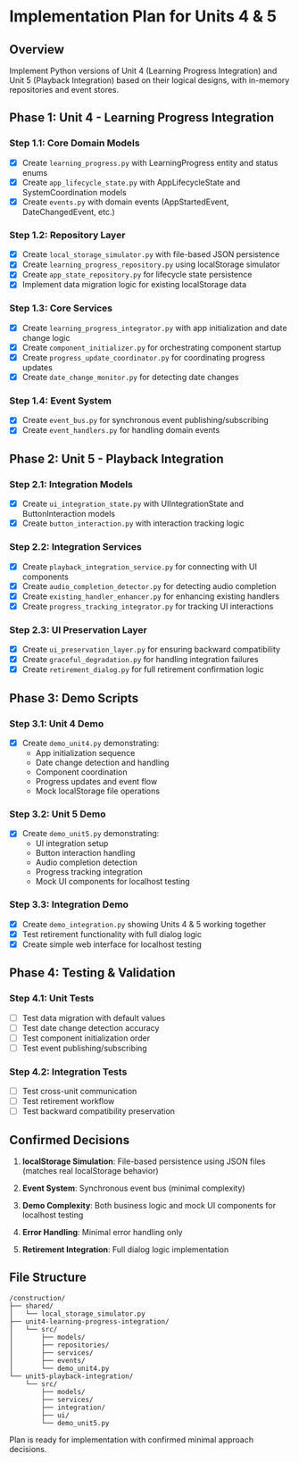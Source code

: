 # Implementation Plan for Units 4 & 5

## Overview
Implement Python versions of Unit 4 (Learning Progress Integration) and Unit 5 (Playback Integration) based on their logical designs, with in-memory repositories and event stores.

## Phase 1: Unit 4 - Learning Progress Integration

### Step 1.1: Core Domain Models
- [x] Create `learning_progress.py` with LearningProgress entity and status enums
- [x] Create `app_lifecycle_state.py` with AppLifecycleState and SystemCoordination models
- [x] Create `events.py` with domain events (AppStartedEvent, DateChangedEvent, etc.)

### Step 1.2: Repository Layer
- [x] Create `local_storage_simulator.py` with file-based JSON persistence
- [x] Create `learning_progress_repository.py` using localStorage simulator
- [x] Create `app_state_repository.py` for lifecycle state persistence
- [x] Implement data migration logic for existing localStorage data

### Step 1.3: Core Services
- [x] Create `learning_progress_integrator.py` with app initialization and date change logic
- [x] Create `component_initializer.py` for orchestrating component startup
- [x] Create `progress_update_coordinator.py` for coordinating progress updates
- [x] Create `date_change_monitor.py` for detecting date changes

### Step 1.4: Event System
- [x] Create `event_bus.py` for synchronous event publishing/subscribing
- [x] Create `event_handlers.py` for handling domain events

## Phase 2: Unit 5 - Playback Integration

### Step 2.1: Integration Models
- [x] Create `ui_integration_state.py` with UIIntegrationState and ButtonInteraction models
- [x] Create `button_interaction.py` with interaction tracking logic

### Step 2.2: Integration Services
- [x] Create `playback_integration_service.py` for connecting with UI components
- [x] Create `audio_completion_detector.py` for detecting audio completion
- [x] Create `existing_handler_enhancer.py` for enhancing existing handlers
- [x] Create `progress_tracking_integrator.py` for tracking UI interactions

### Step 2.3: UI Preservation Layer
- [x] Create `ui_preservation_layer.py` for ensuring backward compatibility
- [x] Create `graceful_degradation.py` for handling integration failures
- [x] Create `retirement_dialog.py` for full retirement confirmation logic

## Phase 3: Demo Scripts

### Step 3.1: Unit 4 Demo
- [x] Create `demo_unit4.py` demonstrating:
  - App initialization sequence
  - Date change detection and handling
  - Component coordination
  - Progress updates and event flow
  - Mock localStorage file operations

### Step 3.2: Unit 5 Demo  
- [x] Create `demo_unit5.py` demonstrating:
  - UI integration setup
  - Button interaction handling
  - Audio completion detection
  - Progress tracking integration
  - Mock UI components for localhost testing

### Step 3.3: Integration Demo
- [x] Create `demo_integration.py` showing Units 4 & 5 working together
- [x] Test retirement functionality with full dialog logic
- [x] Create simple web interface for localhost testing

## Phase 4: Testing & Validation

### Step 4.1: Unit Tests
- [ ] Test data migration with default values
- [ ] Test date change detection accuracy
- [ ] Test component initialization order
- [ ] Test event publishing/subscribing

### Step 4.2: Integration Tests
- [ ] Test cross-unit communication
- [ ] Test retirement workflow
- [ ] Test backward compatibility preservation

## Confirmed Decisions

1. **localStorage Simulation**: File-based persistence using JSON files (matches real localStorage behavior)

2. **Event System**: Synchronous event bus (minimal complexity)

3. **Demo Complexity**: Both business logic and mock UI components for localhost testing

4. **Error Handling**: Minimal error handling only

5. **Retirement Integration**: Full dialog logic implementation

## File Structure
```
/construction/
├── shared/
│   └── local_storage_simulator.py
├── unit4-learning-progress-integration/
│   └── src/
│       ├── models/
│       ├── repositories/
│       ├── services/
│       ├── events/
│       └── demo_unit4.py
└── unit5-playback-integration/
    └── src/
        ├── models/
        ├── services/
        ├── integration/
        ├── ui/
        └── demo_unit5.py
```

Plan is ready for implementation with confirmed minimal approach decisions.